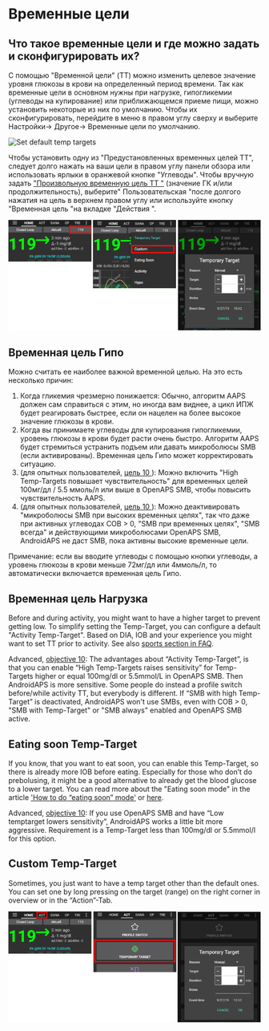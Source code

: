 # Временные цели

## Что такое временные цели и где можно задать и сконфигурировать их?

С помощью "Временной цели" (TT) можно изменить целевое значение уровня глюкозы в крови на определенный период времени. Так как временные цели в основном нужны при нагрузке, гипогликемии (углеводы на купирование) или приближающемся приеме пищи, можно установить некоторые из них по умолчанию. Чтобы их сконфигурировать, перейдите в меню в правом углу сверху и выберите Настройки-> Другое-> Временные цели по умолчанию.

![Set default temp targets](../images/TempTarget_Default.png)

Чтобы установить одну из "Предустановленных временных целей TT", следует долго нажать на ваши цели в правом углу панели обзора или использовать ярлыки в оранжевой кнопке "Углеводы". Чтобы вручную задать [ "Произвольную временную цель TT "](../Usage/temptarget#custom-temp-target) (значение ГК и/или продолжительность), выберите" Пользовательская "после долгого нажатия на цель в верхнем правом углу или используйте кнопку "Временная цель "на вкладке "Действия ".

![Set temp target](../images/TempTarget_Set2.png)

## Временная цель Гипо 

Можно считать ее наиболее важной временной целью. На это есть несколько причин:

1. Когда гликемия чрезмерно понижается: Обычно, алгоритм AAPS должен сам справиться с этим, но иногда вам виднее, а цикл ИПЖ будет реагировать быстрее, если он нацелен на более высокое значение глюкозы в крови.
2. Когда вы принимаете углеводы для купирования гипогликемии, уровень глюкозы в крови будет расти очень быстро. Алгоритм AAPS будет стремиться устранить подъем или давать микроболюсы SMB (если активированы). Временная цель Гипо может корректировать ситуацию. 
3. (для опытных пользователей, [ цель 10 ](../Usage/Objectives#objective-10-enabling-additional-oref1-features-for-daytime-use-such-as-super-micro-bolus-smb)): Можно включить "High Temp-Targets повышает чувствительность" для временных целей 100мг/дл / 5.5 ммоль/л или выше в OpenAPS SMB, чтобы повысить чувствительность AAPS.
4. (для опытных пользователей, [ цель 10 ](../Usage/Objectives#objective-10-enabling-additional-oref1-features-for-daytime-use-such-as-super-micro-bolus-smb)): Можно деактивировать "микроболюсы SMB при высоких временных целях", так что даже при активных углеводах COB > 0, "SMB при временных целях", "SMB всегда" и действующими микроболюсами OpenAPS SMB, AndroidAPS не даст SMB, пока активны высокие временные цели. 

Примечание: если вы вводите углеводы с помощью кнопки углеводы, а уровень глюкозы в крови меньше 72мг/дл или 4ммоль/л, то автоматически включается временная цель Гипо.

## Временная цель Нагрузка

Before and during activity, you might want to have a higher target to prevent getting low. To simplify setting the Temp-Target, you can configure a default "Activity Temp-Target". Based on DIA, IOB and your experience you might want to set TT prior to activity. See also [sports section in FAQ](../Getting-Started/FAQ#sports).

Advanced, [objective 10](../Usage/Objectives#objective-10-enabling-additional-oref1-features-for-daytime-use-such-as-super-micro-bolus-smb): The advantages about “Activity Temp-Target”, is that you can enable “High Temp-Targets raises sensitivity” for Temp-Targets higher or equal 100mg/dl or 5.5mmol/L in OpenAPS SMB. Then AndroidAPS is more sensitive. Some people do instead a profile switch before/while activity TT, but everybody is different. If “SMB with high Temp-Target” is deactivated, AndroidAPS won't use SMBs, even with COB > 0, "SMB with Temp-Target" or "SMB always" enabled and OpenAPS SMB active.

## Eating soon Temp-Target

If you know, that you want to eat soon, you can enable this Temp-Target, so there is already more IOB before eating. Especially for those who don’t do prebolusing, it might be a good alternative to already get the blood glucose to a lower target. You can read more about the "Eating soon mode" in the article ['How to do “eating soon” mode'](https://diyps.org/2015/03/26/how-to-do-eating-soon-mode-diyps-lessons-learned/) or [here](https://diyps.org/tag/eating-soon-mode/).

Advanced, [objective 10](../Usage/Objectives#objective-10-enabling-additional-oref1-features-for-daytime-use-such-as-super-micro-bolus-smb): If you use OpenAPS SMB and have “Low temptarget lowers sensitivity”, AndroidAPS works a little bit more aggressive. Requirement is a Temp-Target less than 100mg/dl or 5.5mmol/l for this option.

## Custom Temp-Target

Sometimes, you just want to have a temp target other than the default ones. You can set one by long pressing on the target (range) on the right corner in overview or in the “Action”-Tab.

![Set temp target through Action tab](../images/TempTarget_ActionTab.png)